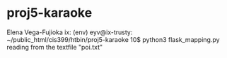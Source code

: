 # proj5-karaoke
Elena Vega-Fujioka 
ix: (env) eyv@ix-trusty: ~/public_html/cis399/htbin/proj5-karaoke 10$ python3 flask_mapping.py
reading from the textfile "poi.txt" 
